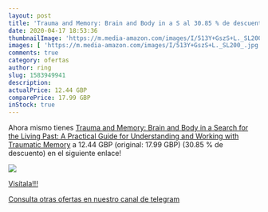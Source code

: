 ```yaml
---
layout: post
title: 'Trauma and Memory: Brain and Body in a S al 30.85 % de descuento'
date: 2020-04-17 18:53:36
thumbnailImage: 'https://m.media-amazon.com/images/I/513Y+GszS+L._SL200_.jpg'
images: [ 'https://m.media-amazon.com/images/I/513Y+GszS+L._SL200_.jpg' ]
comments: true
category: ofertas
author: ring
slug: 1583949941
description:
actualPrice: 12.44 GBP
comparePrice: 17.99 GBP
inStock: true
---
```


Ahora mismo tienes [Trauma and Memory: Brain and Body in a Search for the Living Past: A Practical Guide for Understanding and Working with Traumatic Memory](https://www.amazon.com/dp/1583949941/?tag=redken08-20) a 12.44 GBP (original: 17.99 GBP) (30.85 %  de descuento) en el siguiente enlace!

[![](https://m.media-amazon.com/images/I/513Y+GszS+L._SL200_.jpg)](https://www.amazon.com/dp/1583949941/?tag=redken08-20)

[Visítala!!!](https://www.amazon.com/dp/1583949941/?tag=redken08-20)

[Consulta otras ofertas en nuestro canal de telegram](https://t.me/s/ofertas25)
